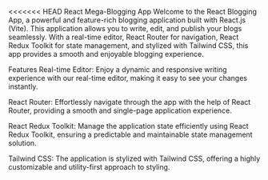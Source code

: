 <<<<<<< HEAD
React Mega-Blogging App
Welcome to the React Blogging App, a powerful and feature-rich blogging application built with React.js (Vite). This application allows you to write, edit, and publish your blogs seamlessly. With a real-time editor, React Router for navigation, React Redux Toolkit for state management, and stylized with Tailwind CSS, this app provides a smooth and enjoyable blogging experience.

Features
Real-time Editor: Enjoy a dynamic and responsive writing experience with our real-time editor, making it easy to see your changes instantly.

React Router: Effortlessly navigate through the app with the help of React Router, providing a smooth and single-page application experience.

React Redux Toolkit: Manage the application state efficiently using React Redux Toolkit, ensuring a predictable and maintainable state management solution.

Tailwind CSS: The application is stylized with Tailwind CSS, offering a highly customizable and utility-first approach to styling.

